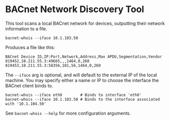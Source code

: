 # BACnet Network Discovery Tool

This tool scans a local BACnet network for devices, outputting their network information to a file.

```shell
bacnet-whois --iface 10.1.103.50
```

Produces a file like this:

```csv
BACnet Device ID,IP:Port,Network,Address,Max APDU,Segmentation,Vendor
819452,10.211.55.3:49665,,,1464,0,260
819453,10.211.55.3:58356,101,56,1464,0,260
```

The `--iface` arg is optional, and will default to the external IP of the local machine. You may specify either a name
or IP to choose the interface the BACnet client binds to.

```shell
bacnet-whois --iface eth0        # Binds to interface 'eth0'
bacnet-whois --iface 10.1.103.50 # Binds to the interface associated with '10.1.104.50'
```

See `bacnet-whois --help` for more configuration arguments.
